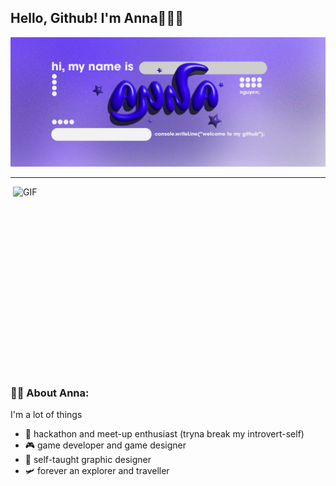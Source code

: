 ## Hello, Github! I'm Anna🧍🏻‍♀️

![AnnaBanner](/anna-github-banner.png)

---
 <img align="right" alt="GIF" src="(https://media.giphy.com/media/0vEGCODnuGKrr4NxLI/giphy.gif?cid=790b76110fbb6rsxctzts9x82mgvi24pkfvz56khl3hnc1vp&ep=v1_gifs_search&rid=giphy.gif&ct=g)" width="500" height="320" />

### 👩‍💻 About Anna:
I'm a lot of things
- 🫧 hackathon and meet-up enthusiast (tryna break my introvert-self)
- 🎮 game developer and game designer
- 🎨 self-taught graphic designer
- 🛩️ forever an explorer and traveller


